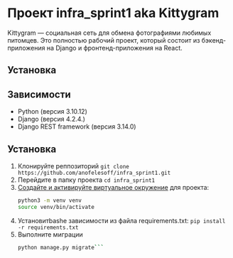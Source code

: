 # Проект infra_sprint1 aka Kittygram

Kittygram — социальная сеть для обмена фотографиями любимых питомцев. Это полностью рабочий проект, который состоит из бэкенд-приложения на Django и фронтенд-приложения на React.

## Установка

## Зависимости

- Python (версия 3.10.12)
- Django (версия 4.2.4.)
- Django REST framework (версия 3.14.0)

## Установка

1. Клонируйте реппозиторий ```git clone https://github.com/anofelesoff/infra_sprint1.git```
2. Перейдите в папку проекта `cd infra_sprint1`
3. [Создайте и активируйте виртуальное окружение](https://docs.python.org/3/library/venv.html) для проекта:
   ```bash
   python3 -m venv venv
   source venv/bin/activate
   ```
4. Установитbashе зависимости из файла requirements.txt:
   ```pip install -r requirements.txt```
6. Выполните миграции
   ```sh
   python manage.py migrate```
